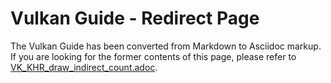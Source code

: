 # Vulkan Guide - Redirect Page

The Vulkan  Guide has been converted from Markdown to Asciidoc markup. If you are looking for the former contents of this page, please refer to [VK_KHR_draw_indirect_count.adoc](./VK_KHR_draw_indirect_count.adoc).
